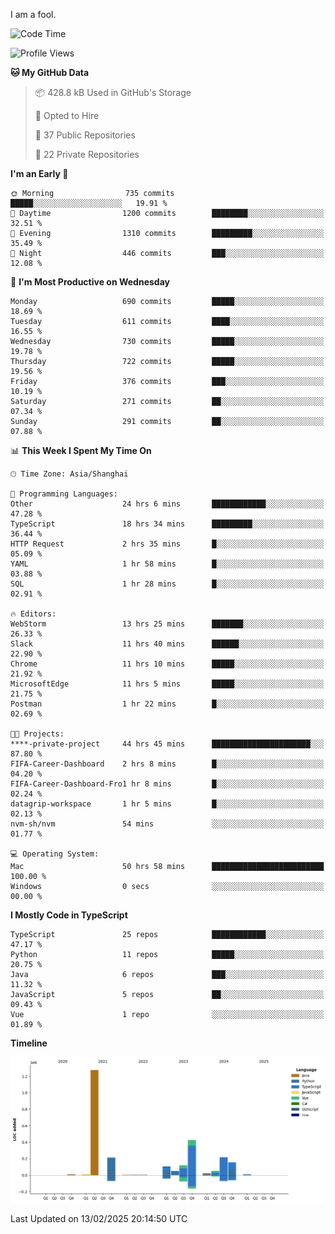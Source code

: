I am a fool.

<!--START_SECTION:waka-->
![Code Time](http://img.shields.io/badge/Code%20Time-2%2C567%20hrs%2028%20mins-blue)

![Profile Views](http://img.shields.io/badge/Profile%20Views-2-blue)

**🐱 My GitHub Data** 

> 📦 428.8 kB Used in GitHub's Storage 
 > 
> 💼 Opted to Hire
 > 
> 📜 37 Public Repositories 
 > 
> 🔑 22 Private Repositories 
 > 
**I'm an Early 🐤** 

```text
🌞 Morning                735 commits         █████░░░░░░░░░░░░░░░░░░░░   19.91 % 
🌆 Daytime                1200 commits        ████████░░░░░░░░░░░░░░░░░   32.51 % 
🌃 Evening                1310 commits        █████████░░░░░░░░░░░░░░░░   35.49 % 
🌙 Night                  446 commits         ███░░░░░░░░░░░░░░░░░░░░░░   12.08 % 
```
📅 **I'm Most Productive on Wednesday** 

```text
Monday                   690 commits         █████░░░░░░░░░░░░░░░░░░░░   18.69 % 
Tuesday                  611 commits         ████░░░░░░░░░░░░░░░░░░░░░   16.55 % 
Wednesday                730 commits         █████░░░░░░░░░░░░░░░░░░░░   19.78 % 
Thursday                 722 commits         █████░░░░░░░░░░░░░░░░░░░░   19.56 % 
Friday                   376 commits         ███░░░░░░░░░░░░░░░░░░░░░░   10.19 % 
Saturday                 271 commits         ██░░░░░░░░░░░░░░░░░░░░░░░   07.34 % 
Sunday                   291 commits         ██░░░░░░░░░░░░░░░░░░░░░░░   07.88 % 
```


📊 **This Week I Spent My Time On** 

```text
🕑︎ Time Zone: Asia/Shanghai

💬 Programming Languages: 
Other                    24 hrs 6 mins       ████████████░░░░░░░░░░░░░   47.28 % 
TypeScript               18 hrs 34 mins      █████████░░░░░░░░░░░░░░░░   36.44 % 
HTTP Request             2 hrs 35 mins       █░░░░░░░░░░░░░░░░░░░░░░░░   05.09 % 
YAML                     1 hr 58 mins        █░░░░░░░░░░░░░░░░░░░░░░░░   03.88 % 
SQL                      1 hr 28 mins        █░░░░░░░░░░░░░░░░░░░░░░░░   02.91 % 

🔥 Editors: 
WebStorm                 13 hrs 25 mins      ███████░░░░░░░░░░░░░░░░░░   26.33 % 
Slack                    11 hrs 40 mins      ██████░░░░░░░░░░░░░░░░░░░   22.90 % 
Chrome                   11 hrs 10 mins      █████░░░░░░░░░░░░░░░░░░░░   21.92 % 
MicrosoftEdge            11 hrs 5 mins       █████░░░░░░░░░░░░░░░░░░░░   21.75 % 
Postman                  1 hr 22 mins        █░░░░░░░░░░░░░░░░░░░░░░░░   02.69 % 

🐱‍💻 Projects: 
****-private-project     44 hrs 45 mins      ██████████████████████░░░   87.80 % 
FIFA-Career-Dashboard    2 hrs 8 mins        █░░░░░░░░░░░░░░░░░░░░░░░░   04.20 % 
FIFA-Career-Dashboard-Fro1 hr 8 mins         █░░░░░░░░░░░░░░░░░░░░░░░░   02.24 % 
datagrip-workspace       1 hr 5 mins         █░░░░░░░░░░░░░░░░░░░░░░░░   02.13 % 
nvm-sh/nvm               54 mins             ░░░░░░░░░░░░░░░░░░░░░░░░░   01.77 % 

💻 Operating System: 
Mac                      50 hrs 58 mins      █████████████████████████   100.00 % 
Windows                  0 secs              ░░░░░░░░░░░░░░░░░░░░░░░░░   00.00 % 
```

**I Mostly Code in TypeScript** 

```text
TypeScript               25 repos            ████████████░░░░░░░░░░░░░   47.17 % 
Python                   11 repos            █████░░░░░░░░░░░░░░░░░░░░   20.75 % 
Java                     6 repos             ███░░░░░░░░░░░░░░░░░░░░░░   11.32 % 
JavaScript               5 repos             ██░░░░░░░░░░░░░░░░░░░░░░░   09.43 % 
Vue                      1 repo              ░░░░░░░░░░░░░░░░░░░░░░░░░   01.89 % 
```



**Timeline**

![Lines of Code chart](https://raw.githubusercontent.com/VeejaLiu/VeejaLiu/master/assets/bar_graph.png)


 Last Updated on 13/02/2025 20:14:50 UTC
<!--END_SECTION:waka-->

